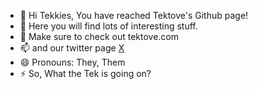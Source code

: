 - 👋 Hi Tekkies, You have reached Tektove's Github page!
- 👀 Here you will find lots of interesting stuff.
- 🌱 Make sure to check out tektove.com
- 📫 and our twitter page [X](https://x.com/tektove)
- 😄 Pronouns: They, Them
- ⚡ So, What the Tek is going on?
